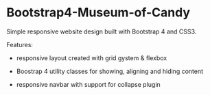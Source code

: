 # Bootstrap4-Museum-of-Candy


Simple responsive website design built with Bootstrap 4 and CSS3.


Features:

  - responsive layout created with grid gystem & flexbox 
  
  - Boostrap 4 utility classes for showing, aligning and hiding content
  
  - responsive navbar with support for collapse plugin
